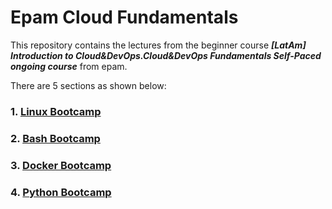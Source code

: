 # Epam Cloud Fundamentals

This repository contains the lectures from the beginner course ***[LatAm] Introduction to Cloud&DevOps.Cloud&DevOps Fundamentals Self-Paced ongoing course*** from epam.

There are 5 sections as shown below:

### 1. [Linux Bootcamp](Linux.md) 
### 2. [Bash Bootcamp](Bash.md) 
### 3. [Docker Bootcamp](Docker.md) 
### 4. [Python Bootcamp](Python.md) 

